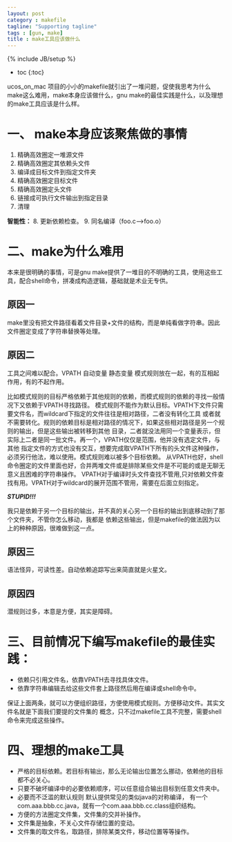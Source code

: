 ```yaml
---
layout: post
category : makefile
tagline: "Supporting tagline"
tags : [gun, make]
title : make工具应该做什么
---
```


{% include JB/setup %}

* toc
{:toc}

ucos_on_mac 项目的小小的makefile就引出了一堆问题，促使我思考为什么make这么难用，make本身应该做什么，gnu make的最佳实践是什么，以及理想的make工具应该是什么样。

# 一、 make本身应该聚焦做的事情

1. 精确高效圈定一堆源文件
2. 精确高效圈定其依赖头文件
3. 编译成目标文件到指定文件夹
4. 精确高效圈定目标文件
5. 精确高效圈定头文件
6. 链接成可执行文件输出到指定目录
7. 清理

**智能性：**
8. 更新依赖检查。
9. 同名编译（foo.c-->foo.o）

# 二、make为什么难用
本来是很明确的事情，可是gnu make提供了一堆目的不明确的工具，使用这些工具，配合shell命令，拼凑成构造逻辑，基础就是术业无专供。

## 原因一
  make里没有把文件路径看着文件目录+文件的结构，而是单纯看做字符串。因此文件圈定变成了字符串替换等处理。

## 原因二
工具之间难以配合。VPATH 自动变量 静态变量 模式规则放在一起，有的互相起作用，有的不起作用。

比如模式规则的目标严格依赖于其他规则的依赖，而模式规则的依赖的寻找一般情况下又依赖于VPATH寻找路径。
模式规则不能作为默认目标。VPATH下文件只需要文件名，而wildcard下指定的文件往往是相对路径，二者没有转化工具
或者就不需要转化。规则的依赖目标是相对路径的情况下，如果这些相对路径是另一个规则的输出，但是这些输出被转移到其他
目录，二者就没法用同一个变量表示，但实际上二者是同一批文件。再一个，VPATH仅仅是范围，他并没有选定文件，与其他
指定文件的方式也没有交互，想要完成取VPATH下所有的头文件这种操作，必须另行他法，难以使用。模式规则难以被多个目标依赖。
从VPATH也好，shell命令圈定的文件里面也好，合并两堆文件或是排除某些文件是不可能的或是无聊无意义且困难的字符串操作。
VPATH对于编译时头文件查找不管用,只对依赖文件查找有用。VPATH对于wildcard的展开范围不管用，需要在后面立刻指定。

***STUPID!!!***

我只是依赖于另一个目标的输出，并不真的关心另一个目标的输出到底移动到了那个文件夹，不管你怎么移动，我都是
依赖这些输出，但是makefile的做法因为以上的种种原因，很难做到这一点。

## 原因三
语法怪异，可读性差。自动依赖追踪写出来简直就是火星文。

## 原因四
潜规则过多，本意是方便，其实是障碍。


# 三、目前情况下编写makefile的最佳实践：

* 依赖只引用文件名，依靠VPATH去寻找具体文件。
* 依靠字符串编辑去给这些文件套上路径然后用在编译或shell命令中。

保证上面两条，就可以方便组织路径，方便使用模式规则。方便移动文件。其实文件名就是下面我们要提的文件集的
概念，只不过makefile工具不完整，需要shell命令来完成这些操作。


# 四、理想的make工具
* 严格的目标依赖。若目标有输出，那么无论输出位置怎么挪动，依赖他的目标都不必关心。
* 只要不破坏编译中的必要依赖顺序，可以任意组合输出目标到任意文件夹中。
* 必要而不泛滥的默认规则 默认提供常见的类似java的对称编译，
有一个com.aaa.bbb.cc.java，就有一个com.aaa.bbb.cc.class组织结构。
* 方便的方法圈定文件集，文件集的交并补操作。
* 文件集是抽象，不关心文件存储位置的变动。
* 文件集的取文件名，取路径，排除某类文件，移动位置等等操作。
